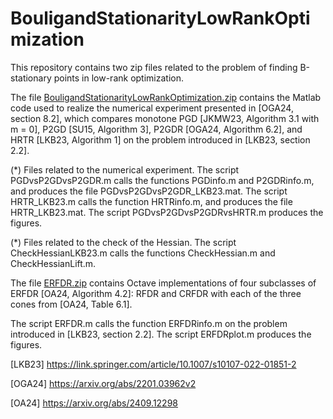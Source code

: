 # BouligandStationarityLowRankOptimization

This repository contains two zip files related to the problem of finding B-stationary points in low-rank optimization.

The file [BouligandStationarityLowRankOptimization.zip](https://github.com/user-attachments/files/15937940/BouligandStationarityLowRankOptimization.zip) contains the Matlab code used to realize the numerical experiment presented in [OGA24, section 8.2], which compares monotone PGD [JKMW23, Algorithm 3.1 with m = 0], P2GD [SU15, Algorithm 3], P2GDR [OGA24, Algorithm 6.2], and HRTR [LKB23, Algorithm 1] on the problem introduced in [LKB23, section 2.2].

(*) Files related to the numerical experiment. The script PGDvsP2GDvsP2GDR.m calls the functions PGDinfo.m and P2GDRinfo.m, and produces the file PGDvsP2GDvsP2GDR_LKB23.mat. The script HRTR_LKB23.m calls the function HRTRinfo.m, and produces the file HRTR_LKB23.mat. The script PGDvsP2GDvsP2GDRvsHRTR.m produces the figures.

(*) Files related to the check of the Hessian. The script CheckHessianLKB23.m calls the functions CheckHessian.m and CheckHessianLift.m.

The file [ERFDR.zip](https://github.com/user-attachments/files/17119095/ERFDR.zip) contains Octave implementations of four subclasses of ERFDR [OA24, Algorithm 4.2]: RFDR and CRFDR with each of the three cones from [OA24, Table 6.1].

The script ERFDR.m calls the function ERFDRinfo.m on the problem introduced in [LKB23, section 2.2]. The script ERFDRplot.m produces the figures.

[LKB23] https://link.springer.com/article/10.1007/s10107-022-01851-2

[OGA24] https://arxiv.org/abs/2201.03962v2

[OA24] https://arxiv.org/abs/2409.12298
